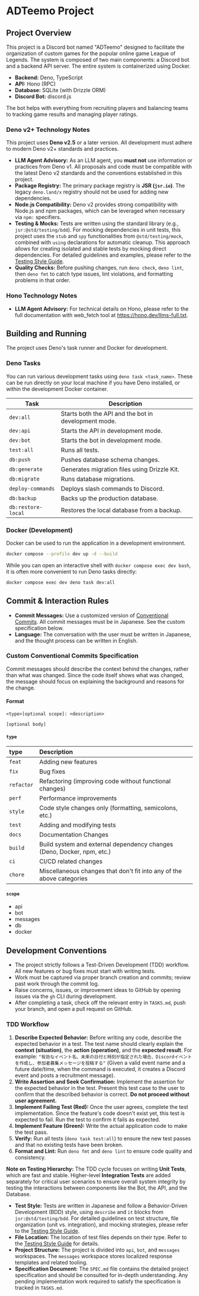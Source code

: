 # ADTeemo Project

## Project Overview

This project is a Discord bot named "ADTeemo" designed to facilitate the organization of custom games for the popular online game League of Legends. The system is composed of two main components: a Discord bot and a backend API server. The entire system is containerized using Docker.

- **Backend:** Deno, TypeScript
- **API:** Hono (RPC)
- **Database:** SQLite (with Drizzle ORM)
- **Discord Bot:** discord.js

The bot helps with everything from recruiting players and balancing teams to tracking game results and managing player ratings.

### Deno v2+ Technology Notes

This project uses **Deno v2.5** or a later version. All development must adhere to modern Deno v2+ standards and practices.

- **LLM Agent Advisory:** As an LLM agent, you **must not** use information or practices from Deno v1. All proposals and code must be compatible with the latest Deno v2 standards and the conventions established in this project.
- **Package Registry:** The primary package registry is **JSR (`jsr.io`)**. The legacy `deno.land/x` registry should not be used for adding new dependencies.
- **Node.js Compatibility:** Deno v2 provides strong compatibility with Node.js and npm packages, which can be leveraged when necessary via `npm:` specifiers.
- **Testing & Mocks:** Tests are written using the standard library (e.g., `jsr:@std/testing/bdd`). For mocking dependencies in unit tests, this project uses the `stub` and `spy` functionalities from `@std/testing/mock`, combined with `using` declarations for automatic cleanup. This approach allows for creating isolated and stable tests by mocking direct dependencies. For detailed guidelines and examples, please refer to the [Testing Style Guide](./TESTING_STYLE.md).
- **Quality Checks:** Before pushing changes, run `deno check`, `deno lint`, then `deno fmt` to catch type issues, lint violations, and formatting problems in that order.

### Hono Technology Notes

- **LLM Agent Advisory:** For technical details on Hono, please refer to the full documentation with web_fetch tool at https://hono.dev/llms-full.txt.


## Building and Running

The project uses Deno's task runner and Docker for development.

### Deno Tasks

You can run various development tasks using `deno task <task_name>`. These can be run directly on your local machine if you have Deno installed, or within the development Docker container.

| Task | Description |
| --- | --- |
| `dev:all` | Starts both the API and the bot in development mode. |
| `dev:api` | Starts the API in development mode. |
| `dev:bot` | Starts the bot in development mode. |
| `test:all` | Runs all tests. |
| `db:push` | Pushes database schema changes. |
| `db:generate` | Generates migration files using Drizzle Kit. |
| `db:migrate` | Runs database migrations. |
| `deploy-commands` | Deploys slash commands to Discord. |
| `db:backup` | Backs up the production database. |
| `db:restore-local` | Restores the local database from a backup. |

### Docker (Development)

Docker can be used to run the application in a development environment.

```bash
docker compose --profile dev up -d --build
```

While you can open an interactive shell with `docker compose exec dev bash`, it is often more convenient to run Deno tasks directly:

```bash
docker compose exec dev deno task dev:all
```

## Commit & Interaction Rules

- **Commit Messages:** Use a customized version of [Conventional Commits](https://www.conventionalcommits.org/). All commit messages must be in Japanese. See the custom specification below.
- **Language:** The conversation with the user must be written in Japanese, and the thought process can be written in English.

### Custom Conventional Commits Specification

Commit messages should describe the context behind the changes, rather than what was changed. Since the code itself shows what was changed, the message should focus on explaining the background and reasons for the change.

#### Format

```
<type>[optional scope]: <description>

[optional body]
```

#### `type`

| type | Description |
| :--- | :--- |
| `feat` | Adding new features |
| `fix` | Bug fixes |
| `refactor` | Refactoring (improving code without functional changes) |
| `perf` | Performance improvements |
| `style` | Code style changes only (formatting, semicolons, etc.) |
| `test` | Adding and modifying tests |
| `docs` | Documentation Changes |
| `build` | Build system and external dependency changes (Deno, Docker, npm, etc.) |
| `ci` | CI/CD related changes |
| `chore` | Miscellaneous changes that don't fit into any of the above categories |

#### `scope`

- api
- bot
- messages
- db
- docker

## Development Conventions

- The project strictly follows a Test-Driven Development (TDD) workflow. All new features or bug fixes must start with writing tests.
- Work must be captured via proper branch creation and commits; review past work through the commit log.
- Raise concerns, issues, or improvement ideas to GitHub by opening issues via the `gh` CLI during development.
- After completing a task, check off the relevant entry in `TASKS.md`, push your branch, and open a pull request on GitHub.

### TDD Workflow

1.  **Describe Expected Behavior:** Before writing any code, describe the expected behavior in a test. The test name should clearly explain the **context (situation)**, the **action (operation)**, and the **expected result**. For example: `"有効なイベント名、未来の日付と時刻が指定された場合、Discordイベントを作成し、参加者募集メッセージを投稿する"` (Given a valid event name and a future date/time, when the command is executed, it creates a Discord event and posts a recruitment message).
2.  **Write Assertion and Seek Confirmation:** Implement the assertion for the expected behavior in the test. Present this test case to the user to confirm that the described behavior is correct. **Do not proceed without user agreement.**
3.  **Implement Failing Test (Red):** Once the user agrees, complete the test implementation. Since the feature's code doesn't exist yet, this test is expected to fail. Run the test to confirm it fails as expected.
4.  **Implement Feature (Green):** Write the actual application code to make the test pass.
5.  **Verify:** Run all tests (`deno task test:all`) to ensure the new test passes and that no existing tests have been broken.
6.  **Format and Lint:** Run `deno fmt` and `deno lint` to ensure code quality and consistency.

**Note on Testing Hierarchy:** The TDD cycle focuses on writing **Unit Tests**, which are fast and stable. Higher-level **Integration Tests** are added separately for critical user scenarios to ensure overall system integrity by testing the interactions between components like the Bot, the API, and the Database.

- **Test Style:** Tests are written in Japanese and follow a Behavior-Driven Development (BDD) style, using `describe` and `it` blocks from `jsr:@std/testing/bdd`. For detailed guidelines on test structure, file organization (unit vs. integration), and mocking strategies, please refer to the [Testing Style Guide](./TESTING_STYLE.md).
- **File Location:** The location of test files depends on their type. Refer to the [Testing Style Guide](./TESTING_STYLE.md) for details.
- **Project Structure:** The project is divided into `api`, `bot`, and `messages` workspaces. The `messages` workspace stores localized response templates and related tooling.
- **Specification Document:** The `SPEC.md` file contains the detailed project specification and should be consulted for in-depth understanding. Any pending implementation work required to satisfy the specification is tracked in `TASKS.md`.
